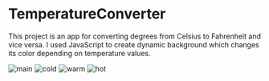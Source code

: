 ﻿# TemperatureConverter
This project is an app for converting degrees from Celsius to Fahrenheit and vice versa. I used
JavaScript to create dynamic background which changes its color depending on temperature values.


![main](https://user-images.githubusercontent.com/78755964/192164609-99bd339b-4e78-4ec0-97ce-3b2e25fbc213.PNG)
![cold](https://user-images.githubusercontent.com/78755964/192164610-75809354-c134-49bc-8e69-5a72f6b5ba7b.PNG)
![warm](https://user-images.githubusercontent.com/78755964/192164615-3c6de735-5f04-41c9-9d81-2b362d78af0b.PNG)
![hot](https://user-images.githubusercontent.com/78755964/192164618-613aacaa-e43d-4fd5-830c-2f2360bed554.PNG)

